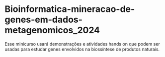 # Bioinformatica-mineracao-de-genes-em-dados-metagenomicos_2024
Esse minicurso usará demonstrações e atividades hands on que podem ser usadas para estudar genes envolvidos na biossíntese de produtos naturais. 
